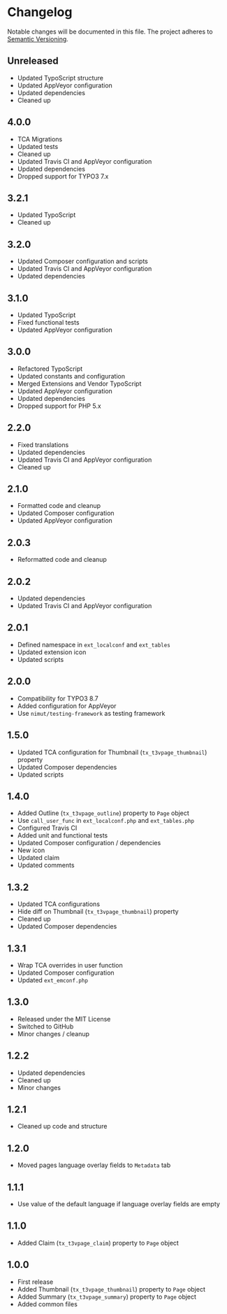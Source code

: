 Changelog
=========

Notable changes will be documented in this file. The project adheres to [Semantic Versioning].

Unreleased
----------

* Updated TypoScript structure
* Updated AppVeyor configuration
* Updated dependencies
* Cleaned up

4.0.0
-----

* TCA Migrations
* Updated tests
* Cleaned up
* Updated Travis CI and AppVeyor configuration
* Updated dependencies
* Dropped support for TYPO3 7.x

3.2.1
-----

* Updated TypoScript
* Cleaned up

3.2.0
-----

* Updated Composer configuration and scripts
* Updated Travis CI and AppVeyor configuration
* Updated dependencies

3.1.0
-----

* Updated TypoScript
* Fixed functional tests
* Updated AppVeyor configuration

3.0.0
-----

* Refactored TypoScript
* Updated constants and configuration
* Merged Extensions and Vendor TypoScript
* Updated AppVeyor configuration
* Updated dependencies
* Dropped support for PHP 5.x

2.2.0
-----

* Fixed translations
* Updated dependencies
* Updated Travis CI and AppVeyor configuration
* Cleaned up

2.1.0
-----

* Formatted code and cleanup
* Updated Composer configuration
* Updated AppVeyor configuration

2.0.3
-----

* Reformatted code and cleanup

2.0.2
-----

* Updated dependencies
* Updated Travis CI and AppVeyor configuration

2.0.1
-----

* Defined namespace in `ext_localconf` and `ext_tables`
* Updated extension icon
* Updated scripts

2.0.0
-----

* Compatibility for TYPO3 8.7
* Added configuration for AppVeyor
* Use `nimut/testing-framework` as testing framework

1.5.0
-----

* Updated TCA configuration for Thumbnail (`tx_t3vpage_thumbnail`) property
* Updated Composer dependencies
* Updated scripts

1.4.0
-----

* Added Outline (`tx_t3vpage_outline`) property to `Page` object
* Use `call_user_func` in `ext_localconf.php` and `ext_tables.php`
* Configured Travis CI
* Added unit and functional tests
* Updated Composer configuration / dependencies
* New icon
* Updated claim
* Updated comments

1.3.2
-----

* Updated TCA configurations
* Hide diff on Thumbnail (`tx_t3vpage_thumbnail`) property
* Cleaned up
* Updated Composer dependencies

1.3.1
-----

* Wrap TCA overrides in user function
* Updated Composer configuration
* Updated `ext_emconf.php`

1.3.0
-----

* Released under the MIT License
* Switched to GitHub
* Minor changes / cleanup

1.2.2
-----

* Updated dependencies
* Cleaned up
* Minor changes

1.2.1
-----

* Cleaned up code and structure

1.2.0
-----

* Moved pages language overlay fields to `Metadata` tab

1.1.1
-----

* Use value of the default language if language overlay fields are empty

1.1.0
-----

* Added Claim (`tx_t3vpage_claim`) property to `Page` object

1.0.0
-----

* First release
* Added Thumbnail (`tx_t3vpage_thumbnail`) property to `Page` object
* Added Summary (`tx_t3vpage_summary`) property to `Page` object
* Added common files

[Semantic Versioning]: http://semver.org "Semantic Versioning"